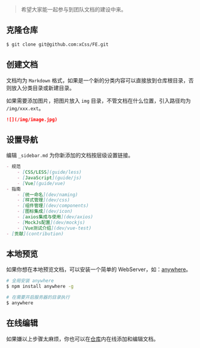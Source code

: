 > 希望大家能一起参与到团队文档的建设中来。

## 克隆仓库

```bash
$ git clone git@github.com:xCss/FE.git
```

## 创建文档

文档均为 `Markdown` 格式，如果是一个新的分类内容可以直接放到仓库根目录，否则放入分类目录或新建目录。

如果需要添加图片，把图片放入 `img` 目录，不管文档在什么位置，引入路径均为 `/img/xxx.ext`。

```markdown
![](/img/image.jpg)
```

## 设置导航

编辑 `_sidebar.md` 为你新添加的文档按层级设置链接。

```markdown
- 规范
    - [CSS/LESS](guide/less)
    - [JavaScript](guide/js)
    - [Vue](guide/vue)
- 指南
    - [统一命名](dev/naming)
    - [样式管理](dev/css)
    - [组件管理](dev/components)
    - [图标集成](dev/icon)
    - [axios集成与使用](dev/axios)
    - [MockJs配置](dev/mockjs)
    - [Vue测试介绍](dev/vue-test)
- [贡献](contribution)
```

## 本地预览

如果你想在本地预览文档，可以安装一个简单的 WebServer，如：[anywhere](https://github.com/JacksonTian/anywhere)。

```bash
# 全局安装 anywhere
$ npm install anywhere -g

# 在需要开启服务器的目录执行
$ anywhere
```

## 在线编辑

如果嫌以上步骤太麻烦，你也可以在[仓库](https://github.com/xCss/FE)内在线添加和编辑文档。
